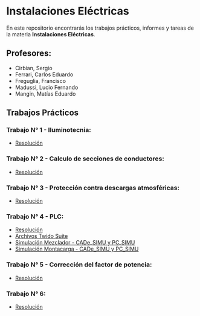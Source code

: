 # Instalaciones Eléctricas

En este repositorio encontrarás los trabajos prácticos, informes y tareas de la materia **Instalaciones Eléctricas**.

## Profesores:
* Cirbian, Sergio
* Ferrari, Carlos Eduardo
* Freguglia, Francisco
* Madussi, Lucio Fernando
* Mangin, Matías Eduardo

## Trabajos Prácticos

### Trabajo N° 1 - Iluminotecnia:
- [Resolución](Trabajos/Iluminotecnia/Tarea1.pdf)

### Trabajo N° 2 - Calculo de secciones de conductores:
- [Resolución](Trabajos/CalculoConductores/Tarea2.pdf)

### Trabajo N° 3 - Protección contra descargas atmosféricas:
- [Resolución](Trabajos/ProtecciónContraDescargasAtmosféricas/Tarea3.pdf)

### Trabajo N° 4 - PLC:
- [Resolución](Trabajos/PLC/Tarea4.pdf)
- [Archivos Twido Suite](Trabajos/PLC/Mezclador-Montacargas-TwidoSuite.rar)
- [Simulación Mezclador - CADe_SIMU y PC_SIMU](Trabajos/PLC/Simulacion%20Mezclador)
- [Simulación Montacarga - CADe_SIMU y PC_SIMU](Trabajos/PLC/Simulacion%20Montacarga)

### Trabajo N° 5 - Corrección del factor de potencia:
- [Resolución](Trabajos/CorreccionFactorDePotencia/Tarea5.pdf)

### Trabajo N° 6:
- [Resolución]()
